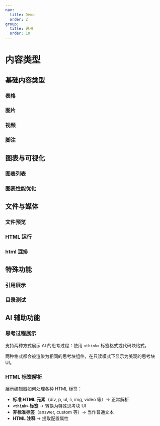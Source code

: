```yaml
---
nav:
  title: Demo
  order: 2
group:
  title: 通用
  order: 10
---
```


# 内容类型

## 基础内容类型

### 表格

<code src="../demos/test-table.tsx" background="var(--main-bg-color)"  iframe=540></code>

### 图片

<code src="../demos/image.tsx" background="var(--main-bg-color)" iframe=540></code>

### 视频

<code src="../demos/video-demo.tsx" background="var(--main-bg-color)" iframe=540></code>

### 脚注

<code src="../demos/footnoteReference.tsx" background="var(--main-bg-color)" iframe=540></code>

## 图表与可视化

### 图表列表

<code src="../demos/chart-list.tsx" background="var(--main-bg-color)" iframe=540></code>

### 图表性能优化

<code src="../demos/max-chart.tsx" background="var(--main-bg-color)"  iframe=540></code>

## 文件与媒体

### 文件预览

<code src="../demos/fileMapView.tsx"  background="var(--main-bg-color)" iframe=540 ></code>

### HTML 运行

<code src="../demos/htmlrun.tsx"  background="var(--main-bg-color)" iframe=540 ></code>

### html 混排

<code src="../demos/dance-effect.tsx"  background="var(--main-bg-color)" iframe=540 ></code>

## 特殊功能

### 引用展示

<code src="../demos/FncTooltip.tsx" background="var(--main-bg-color)" iframe=540></code>

### 目录测试

<code src="../demos/toc-simple-demo.tsx" background="var(--main-bg-color)" iframe=540></code>

## AI 辅助功能

### 思考过程展示

支持两种方式展示 AI 的思考过程：使用 `<think>` 标签格式或代码块格式。

两种格式都会被渲染为相同的思考块组件，在只读模式下显示为美观的思考块 UI。

<code src="../demos/ThinkTagDemo.tsx" background="var(--main-bg-color)" iframe=540></code>

### HTML 标签解析

展示编辑器如何处理各种 HTML 标签：

- **标准 HTML 元素**（div, p, ul, li, img, video 等）→ 正常解析
- **`<think>` 标签** → 转换为特殊思考块 UI
- **非标准标签**（answer, custom 等）→ 当作普通文本
- **HTML 注释** → 提取配置属性

<code src="../demos/HtmlParsing-demo.tsx" background="var(--main-bg-color)" iframe=640></code>
